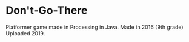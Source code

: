 # Don't-Go-There
Platformer game made in Processing in Java. 
Made in 2016 (9th grade)
Uploaded 2019. 
